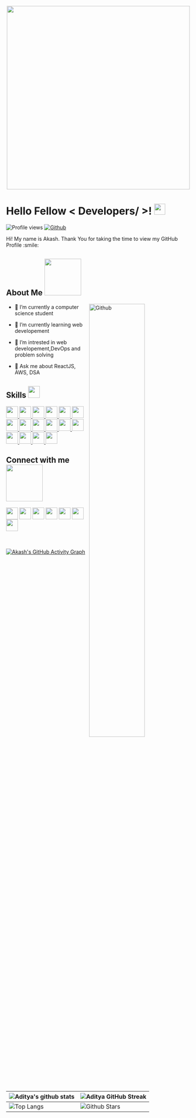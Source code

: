 <p align="center">
    <img width="500" src="https://user-images.githubusercontent.com/22797857/90096358-dba16400-dd54-11ea-8e44-e181ada72661.gif">
</p>

<h1> Hello Fellow < Developers/ >! <img src = "https://raw.githubusercontent.com/MartinHeinz/MartinHeinz/master/wave.gif" width = 30px> </h1>
<p align='center'>
</p>


![Profile views](https://visitor-badge.glitch.me/badge?page_id=Akash9439.Akash9439)
[![Github](https://img.shields.io/github/followers/Akash9439?label=Follow&style=social)](https://github.com/Akash9439)

<div size='20px'> Hi! My name is Akash. Thank You for taking the time to view my GitHub Profile :smile: 
</div>

<h2> About Me <img src = "https://media0.giphy.com/media/KDDpcKigbfFpnejZs6/giphy.gif?cid=ecf05e47oy6f4zjs8g1qoiystc56cu7r9tb8a1fe76e05oty&rid=giphy.gif" width = 100px></h2>

<img width="55%" align="right" alt="Github" src="https://raw.githubusercontent.com/onimur/.github/master/.resources/git-header.svg" />

- 🔭 I’m currently a computer science student
  
- 🌱 I’m currently learning web developement
  
- 👯 I’m intrested in web developement,DevOps and problem solving
  
- 💬 Ask me about ReactJS, AWS, DSA

<h2> Skills <img src = "https://media2.giphy.com/media/QssGEmpkyEOhBCb7e1/giphy.gif?cid=ecf05e47a0n3gi1bfqntqmob8g9aid1oyj2wr3ds3mg700bl&rid=giphy.gif" width = 32px> </h2>
<a href= https://github.com/Akash9439?tab=repositories&q=&type=&language=python&sort= > <img width ='32px' src ='https://raw.githubusercontent.com/rahulbanerjee26/githubAboutMeGenerator/main/icons/python.svg'> </a>
<a href= https://github.com/Akash9439?tab=repositories&q=&type=&language=reactjs&sort= > <img width ='32px' src ='https://raw.githubusercontent.com/rahulbanerjee26/githubAboutMeGenerator/main/icons/reactjs.svg'> </a>
<a href= https://github.com/Akash9439?tab=repositories&q=&type=&language=redux&sort= > <img width ='32px' src ='https://raw.githubusercontent.com/rahulbanerjee26/githubAboutMeGenerator/main/icons/redux.svg'> </a>
<a href= https://github.com/Akash9439?tab=repositories&q=&type=&language=javascript&sort= > <img width ='32px' src ='https://raw.githubusercontent.com/rahulbanerjee26/githubAboutMeGenerator/main/icons/javascript.svg'> </a>
<a href= https://github.com/Akash9439?tab=repositories&q=&type=&language=c&sort= > <img width ='32px' src ='https://raw.githubusercontent.com/rahulbanerjee26/githubAboutMeGenerator/main/icons/c.svg'> </a>
<a href= https://github.com/Akash9439?tab=repositories&q=&type=&language=cpp&sort= > <img width ='32px' src ='https://raw.githubusercontent.com/rahulbanerjee26/githubAboutMeGenerator/main/icons/cpp.svg'> </a>
<a href= https://github.com/Akash9439?tab=repositories&q=&type=&language=sql&sort= > <img width ='32px' src ='https://raw.githubusercontent.com/rahulbanerjee26/githubProfileReadmeGenerator/8dce687d1db864ecc96a93797eac56e4ce8b61b1/icons/mysql.svg'> </a>
<a href= https://github.com/Akash9439?tab=repositories&q=&type=&language=bootstrap&sort= > <img width ='32px' src ='https://raw.githubusercontent.com/rahulbanerjee26/githubProfileReadmeGenerator/8dce687d1db864ecc96a93797eac56e4ce8b61b1/icons/bootstrap.svg'> </a>
<a href= https://github.com/Akash9439?tab=repositories&q=&type=&language=css&sort= > <img width ='32px' src ='https://raw.githubusercontent.com/rahulbanerjee26/githubAboutMeGenerator/main/icons/css.svg'> </a>
<a href= https://github.com/Akash9439?tab=repositories&q=&type=&language=html&sort= > <img width ='32px' src ='https://raw.githubusercontent.com/rahulbanerjee26/githubAboutMeGenerator/main/icons/html.svg'> </a>
<a href= https://github.com/Aksh9439?tab=repositories&q=&type=&language=firebase&sort= > <img width ='32px' src ='https://raw.githubusercontent.com/rahulbanerjee26/githubProfileReadmeGenerator/8dce687d1db864ecc96a93797eac56e4ce8b61b1/icons/firebase.svg'> </a>
<a href= https://github.com/Akash9439?tab=repositories&q=&type=&language=aws&sort= > <img width ='32px' src ='https://raw.githubusercontent.com/rahulbanerjee26/githubProfileReadmeGenerator/8dce687d1db864ecc96a93797eac56e4ce8b61b1/icons/aws.svg'> </a>
<a href= https://github.com/Akash9439?tab=repositories&q=&type=&language=nodejs&sort= > <img width ='32px' src ='https://raw.githubusercontent.com/rahulbanerjee26/githubProfileReadmeGenerator/8dce687d1db864ecc96a93797eac56e4ce8b61b1/icons/nodejs.svg'> </a>
<a href= https://github.com/Akash9439?tab=repositories&q=&type=&language=postman&sort= > <img width ='32px' src ='https://raw.githubusercontent.com/rahulbanerjee26/githubProfileReadmeGenerator/8dce687d1db864ecc96a93797eac56e4ce8b61b1/icons/postman.svg'> </a>
<a href= https://github.com/Akash9439?tab=repositories&q=&type=&language=postman&sort= > <img width ='32px' src ='https://raw.githubusercontent.com/rahulbanerjee26/githubProfileReadmeGenerator/8dce687d1db864ecc96a93797eac56e4ce8b61b1/icons/npm.svg'> </a>
<a href= https://github.com/Akash9439?tab=repositories&q=&type=&language=linux&sort= > <img width ='32px' src ='https://raw.githubusercontent.com/rahulbanerjee26/githubProfileReadmeGenerator/8dce687d1db864ecc96a93797eac56e4ce8b61b1/icons/linux.svg'> </a>


    

<h2> Connect with me <img src='https://raw.githubusercontent.com/ShahriarShafin/ShahriarShafin/main/Assets/handshake.gif' width="100px"> </h2>
<a href = 'https://www.linkedin.com/in/akash-kumar-dash-75a611211/'> <img width = '32px' align= 'center' src="https://raw.githubusercontent.com/rahulbanerjee26/githubAboutMeGenerator/main/icons/linked-in-alt.svg"/></a> 
<a href = 'https://www.twitter.com/AkashD9439'> <img width = '32px' align= 'center' src="https://raw.githubusercontent.com/rahulbanerjee26/githubAboutMeGenerator/main/icons/twitter.svg"/></a> 
<a href = 'https://discord.com/akash#9742'> <img width = '32px' align= 'center' src="https://raw.githubusercontent.com/rahulbanerjee26/githubProfileReadmeGenerator/8dce687d1db864ecc96a93797eac56e4ce8b61b1/icons/discord.svg"/></a> 
<a href = 'https://auth.geeksforgeeks.org/user/akashdash279/profile'> <img width = '32px' align= 'center' src="https://raw.githubusercontent.com/rahulbanerjee26/githubProfileReadmeGenerator/8dce687d1db864ecc96a93797eac56e4ce8b61b1/icons/geeks-for-geeks.svg"/></a> 
<a href = 'https://www.github.com/Akash9439'> <img width = '32px' align= 'center' src="https://raw.githubusercontent.com/rahulbanerjee26/githubAboutMeGenerator/main/icons/github.svg"/></a>
<a href = 'https://www.hackerrank.com/akashdash279'> <img width = '32px' align= 'center' src="https://raw.githubusercontent.com/rahulbanerjee26/githubProfileReadmeGenerator/8dce687d1db864ecc96a93797eac56e4ce8b61b1/icons/hackerrank.svg"/></a>
<a href = 'https://leetcode.com/optimal_19/'> <img width = '32px' align= 'center' src="https://raw.githubusercontent.com/rahulbanerjee26/githubProfileReadmeGenerator/8dce687d1db864ecc96a93797eac56e4ce8b61b1/icons/leet-code.svg"/></a>

  
<br>
<br>
  <br>
  
[![Akash's GitHub Activity Graph](https://activity-graph.herokuapp.com/graph?username=Akash9439&theme=tokyonight)](https://git.io/praveenscience)

| ![Aditya's github stats](https://github-readme-stats.vercel.app/api?username=Akash9439&show_icons=true&theme=tokyonight) | ![Aditya GitHub Streak](https://github-readme-streak-stats.herokuapp.com/?user=Akash9439&theme=tokyonight) |
| --- | --- |
| ![Top Langs](https://github-readme-stats.vercel.app/api/top-langs/?username=Akash9439&theme=tokyonight) | ![Github Stars](https://github-readme-stats.vercel.app/api?username=Akash9439&show_icons=true&locale=en&count_private=true&hide_rank=true&custom_title=My%20GitHub%20Stats&disable_animations=true&theme=tokyonight) |



<br>
